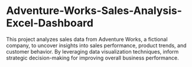 # Adventure-Works-Sales-Analysis-Excel-Dashboard
This project analyzes sales data from Adventure Works, a fictional company, to uncover insights into sales performance, product trends, and customer behavior. By leveraging data visualization techniques,  inform strategic decision-making for improving overall business performance.
